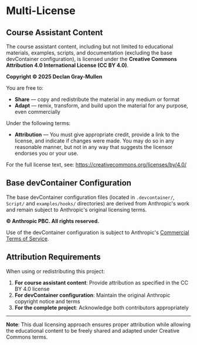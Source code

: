# Multi-License

## Course Assistant Content

The course assistant content, including but not limited to educational materials, examples, scripts, and documentation (excluding the base devContainer configuration), is licensed under the **Creative Commons Attribution 4.0 International License (CC BY 4.0)**.

**Copyright © 2025 Declan Gray-Mullen**

You are free to:
- **Share** — copy and redistribute the material in any medium or format
- **Adapt** — remix, transform, and build upon the material for any purpose, even commercially

Under the following terms:
- **Attribution** — You must give appropriate credit, provide a link to the license, and indicate if changes were made. You may do so in any reasonable manner, but not in any way that suggests the licensor endorses you or your use.

For the full license text, see: https://creativecommons.org/licenses/by/4.0/

## Base devContainer Configuration

The base devContainer configuration files (located in `.devcontainer/`, `Script/` and `examples/hooks/` directories) are derived from Anthropic's work and remain subject to Anthropic's original licensing terms.

**© Anthropic PBC. All rights reserved.**

Use of the devContainer configuration is subject to Anthropic's [Commercial Terms of Service](https://www.anthropic.com/legal/commercial-terms).

## Attribution Requirements

When using or redistributing this project:

1. **For course assistant content**: Provide attribution as specified in the CC BY 4.0 license
2. **For devContainer configuration**: Maintain the original Anthropic copyright notice and terms
3. **For the complete project**: Acknowledge both contributors appropriately

---

**Note**: This dual licensing approach ensures proper attribution while allowing the educational content to be freely shared and adapted under Creative Commons terms.
